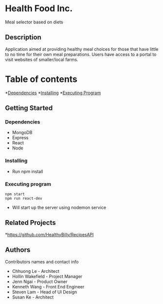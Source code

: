 # Health Food Inc.

Meal selector based on diets

## Description

Application aimed at providing healthy meal choices for those that have little to no time for their own meal preparations. Users have access to a portal to visit websites of smaller/local farms.

Table of contents
==================

<!--ts-->
  *[Dependencies](#Dependencies)
  *[Installing](#Installing)
  *[Executing Program](#Executing-Program)
<!--te-->

## Getting Started

### Dependencies

* MongoDB
* Express
* React
* Node

### Installing

* Run npm install

### Executing program

```
npm start
npm run react-dev
```

* Will start up the server using nodemon service

## Related Projects
 *https://github.com/HealthyBilly/RecipesAPI

## Authors

Contributors names and contact info

* Chhuong Le - Architect
* Hollin Wakefield - Project Manager
* Jenn Ngai - Product Owner
* Kenneth Wang - Front End Engineer
* Steven Lam - Head of UI Design
* Susan Ke - Architect
